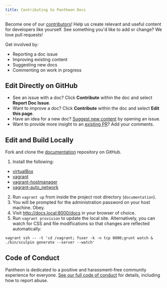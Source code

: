 ```yaml
---
title: Contributing to Pantheon Docs
---
```

Become one of our [contributors](/docs/contributors)! Help us create relevant and useful content for developers like yourself. See something you'd like to add or change? We love pull requests!

Get involved by:

- Reporting a doc issue
- Improving existing content
- Suggesting new docs
- Commenting on work in progress

## Edit Directly on GitHub

- See an issue with a doc? Click **Contribute** within the doc and select **Report Doc Issue**.
- Want to improve a doc? Click **Contribute** within the doc and select **Edit this page**.
- Have an idea for a new doc? [Suggest new content](https://github.com/pantheon-systems/documentation/issues/new?title=New%20Doc%20Proposal%20&body=Priority%20(Low‚%20Medium‚%20High)%3A%0A%0A%23%23%20Title%0A%0A%0A%23%23%20Description%0A%0A%0A%23%23%20Outline%0A%0A%0A%23%23%20Expected%20Audience%0A%0A%0A%23%23%20Path%0A(e.g.%20%60source%2Fdocs%2Farticles%2Fsites%2Fcode%60%20or%20%60source%2Fdocs%2Farticles%2Fwordpress%60)&labels=new%20doc) by opening an issue.
- Want to provide more insight to an [existing PR](https://github.com/pantheon-systems/documentation/pulls)? Add your comments.

## Edit and Build Locally

Fork and clone the [documentation](https://github.com/pantheon-systems/documentation) repository on GitHub.

1. Install the following:
 * [virtualBox](https://www.virtualbox.org/wiki/Downloads)
 * [vagrant](https://www.vagrantup.com/downloads.html)
 * [vagrant-hostmanager](https://github.com/smdahlen/vagrant-hostmanager)
 * [vagrant-auto_network](https://github.com/oscar-stack/vagrant-auto_network)
2. Run `vagrant up` from inside the project root directory (`documentation`).
3. You will be prompted for the administration password on your host machine. Obey.
4. Visit <http://docs.local:8000/docs> in your browser of choice.
5. Run `vagrant provision` to update the local site. Alternatively, you can watch for CSS and file modifications so that changes are reflected automatically:

 ```
 vagrant ssh -- -t 'cd /vagrant; fuser -k -n tcp 8000;grunt watch & ./bin/sculpin generate --server --watch'
 ```

## Code of Conduct

Pantheon is dedicated to a positive and harassment-free community experience for everyone. [See our full code of conduct](/docs/code-of-conduct) for details, including how to report abuse.
